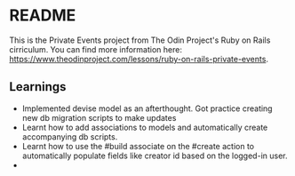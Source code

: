 # README
This is the Private Events project from The Odin Project's Ruby on Rails cirriculum. You can find more information here: https://www.theodinproject.com/lessons/ruby-on-rails-private-events.

## Learnings
- Implemented devise model as an afterthought. Got practice creating new db migration scripts to make updates
- Learnt how to add associations to models and automatically create accompanying db scripts.
- Learnt how to use the #build associate on the #create action to automatically populate fields like creator id based on the logged-in user.
- 
